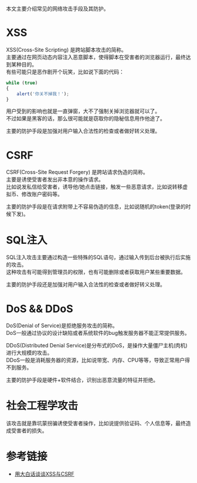 
本文主要介绍常见的网络攻击手段及其防护。  
<!--more-->

# XSS
XSS(Cross-Site Scripting) 是跨站脚本攻击的简称。  
主要通过在网页动态内容注入恶意脚本，使得脚本在受害者的浏览器运行，最终达到某种目的。  
有些可能只是恶作剧开个玩笑，比如说下面的代码：  
```js
while (true)
{
    alert('你关不掉我！');
}
```
用户受到的影响也就是一直弹窗，大不了强制关掉浏览器就可以了。  
不过如果是黑客的话，那么很可能就是窃取你的隐秘信息用作他途了。  

主要的防护手段是加强对用户输入合法性的检查或者做好转义处理。  

# CSRF
CSRF(Cross-Site Request Forgery) 是跨站请求伪造的简称。  
主要是诱使受害者发出非本意的操作请求。  
比如说发私信给受害者，诱导他/她点击链接，触发一些恶意请求，比如说转移虚拟币、修改账户密码等。  

主要的防护手段是在请求附带上不容易伪造的信息，比如说随机的token(登录的时候下发)。  

# SQL注入
SQL注入攻击主要通过构造一些特殊的SQL语句，通过输入传到后台被执行后实施的攻击。  
这种攻击有可能得到管理员的权限，也有可能删除或者获取用户某些重要数据。  

主要的防护手段还是加强对用户输入合法性的检查或者做好转义处理。  

# DoS && DDoS
DoS(Denial of Service)是拒绝服务攻击的简称。  
DoS一般通过协议的设计缺陷或者系统软件的bug触发服务器不能正常提供服务。  

DDoS(Distributed Denial Service)是分布式的DoS，是操作大量僵尸主机(肉机)进行大规模的攻击。  
DDoS一般是消耗服务器的资源，比如说带宽、内存、CPU等等，导致正常用户得不到服务。  

主要的防护手段是硬件+软件结合，识别出恶意流量的特征并拒绝。  

# 社会工程学攻击
该攻击就是靠坑蒙拐骗诱使受害者操作，比如说提供验证码、个人信息等，最终造成受害者的损失。  

# 参考链接
- [用大白话谈谈XSS与CSRF](https://segmentfault.com/a/1190000007059639)
